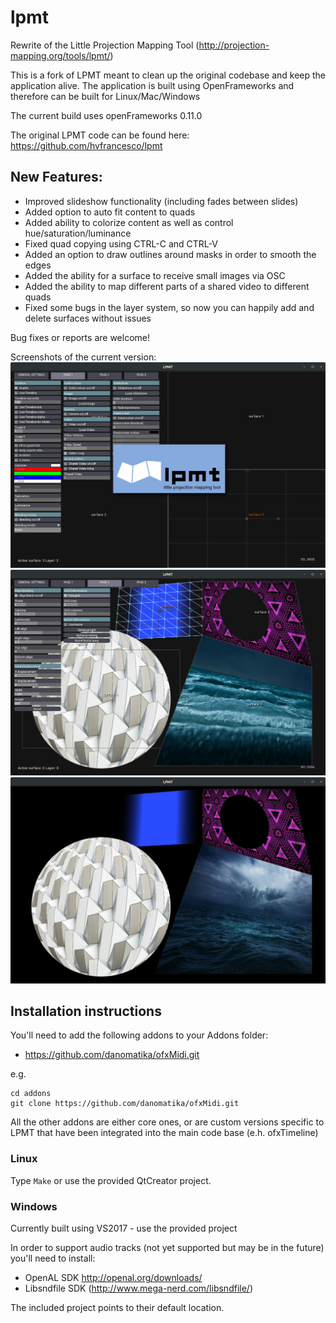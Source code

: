 # lpmt
Rewrite of the Little Projection Mapping Tool (http://projection-mapping.org/tools/lpmt/)

This is a fork of LPMT meant to clean up the original codebase and keep the application alive.
The application is built using OpenFrameworks and therefore can be built for Linux/Mac/Windows

The current build uses openFrameworks 0.11.0

The original LPMT code can be found here: https://github.com/hvfrancesco/lpmt

## New Features:
* Improved slideshow functionality (including fades between slides)
* Added option to auto fit content to quads
* Added ability to colorize content as well as control hue/saturation/luminance 
* Fixed quad copying using CTRL-C and CTRL-V
* Added an option to draw outlines around masks in order to smooth the edges
* Added the ability for a surface to receive small images via OSC
* Added the ability to map different parts of a shared video to different quads
* Fixed some bugs in the layer system, so now you can happily add and delete surfaces without issues

Bug fixes or reports are welcome!

Screenshots of the current version:
![Screenshot of LPMT](screenshots/screenshot1.jpg)
![Screenshot of LPMT](screenshots/screenshot2.jpg)
![Screenshot of LPMT](screenshots/screenshot3.jpg)

## Installation instructions

You'll need to add the following addons to your Addons folder:

- https://github.com/danomatika/ofxMidi.git

e.g.

```
cd addons
git clone https://github.com/danomatika/ofxMidi.git
```
All the other addons are either core ones, or are custom versions specific to LPMT that have been integrated into the main code base (e.h. ofxTimeline)

### Linux
Type ```Make``` or use the provided QtCreator project.


### Windows
Currently built using VS2017 - use the provided project

In order to support audio tracks (not yet supported but may be in the future) you'll need to install:

 - OpenAL SDK http://openal.org/downloads/
 - Libsndfile SDK (http://www.mega-nerd.com/libsndfile/)
 
 The included project points to their default location.
 

